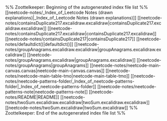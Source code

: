 %% Zoottelkeeper: Beginning of the autogenerated index file list  %%
 [[neetcode-notes/_Index_of_Leetcode Notes (drawn explanations)|_Index_of_Leetcode Notes (drawn explanations)]]
 [[neetcode-notes/containsDuplicate217.excalidraw.excalidraw|containsDuplicate217.excalidraw.excalidraw]]
 [[neetcode-notes/containsDuplicate217.excalidraw|containsDuplicate217.excalidraw]]
 [[neetcode-notes/containsDuplicate217|containsDuplicate217]]
 [[neetcode-notes/defaultdict()|defaultdict()]]
 [[neetcode-notes/groupAnagrams.excalidraw.excalidraw|groupAnagrams.excalidraw.excalidraw]]
 [[neetcode-notes/groupAnagrams.excalidraw|groupAnagrams.excalidraw]]
 [[neetcode-notes/groupAnagrams|groupAnagrams]]
 [[neetcode-notes/neetcode-main-canvas.canvas|neetcode-main-canvas.canvas]]
 [[neetcode-notes/neetcode-main-table-tmo|neetcode-main-table-tmo]]
 [[neetcode-notes/neetcode-patterns-folder/_Index_of_neetcode-patterns-folder|_Index_of_neetcode-patterns-folder]]
 [[neetcode-notes/neetcode-patterns-note|neetcode-patterns-note]]
 [[neetcode-notes/README|README]]
 [[neetcode-notes/twoSum.excalidraw.excalidraw|twoSum.excalidraw.excalidraw]]
 [[neetcode-notes/twoSum.excalidraw|twoSum.excalidraw]]
%% Zoottelkeeper: End of the autogenerated index file list  %%
